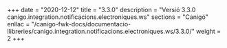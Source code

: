 +++
date        = "2020-12-12"
title       = "3.3.0"
description = "Versió 3.3.0 canigo.integration.notificacions.electroniques.ws"
sections    = "Canigó"
enllac		= "/canigo-fwk-docs/documentacio-llibreries/canigo.integration.notificacions.electroniques.ws/3.3.0/"
weight		= 2
+++
